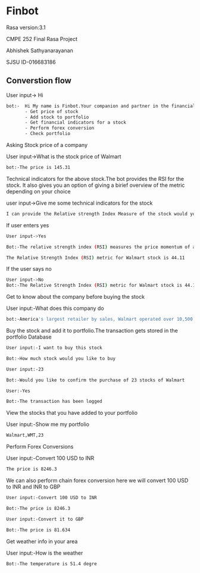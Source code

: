 # Finbot
Rasa version:3.1

CMPE 252 Final Rasa Project

Abhishek Sathyanarayanan

SJSU ID-016683186

## Converstion flow

User input-> Hi

```sh
bot:-  Hi My name is Finbot.Your companion and partner in the financial world.I can perform the following operations
       - Get price of stock
       - Add stock to portfolio
       - Get financial indicators for a stock
       - Perform forex conversion
       - Check portfolio
```
Asking Stock price of a company

User input->What is the stock price of Walmart

```sh
bot:-The price is 145.31
```

Technical indicators for the above stock.The bot provides the RSI for the stock. It also gives you an option of giving a birief overview of the metric depending on your choice

user input->Give me some technical indicators for the stock

```sh
I can provide the Relative strength Index Measure of the stock would you like me to provide a brief overview of the metric
```

If user enters yes

```sh
User input->Yes

Bot:-The relative strength index (RSI) measures the price momentum of a stock or other security. The basic idea behind the RSI is to measure how quickly traders are bidding the price of the security up or down. The RSI plots this result on a scale of 0 to 100.Readings below 30 generally indicate that the stock is oversold, while readings above 70 indicate that it is overbought. Traders will often place this RSI chart below the price chart for the security, so they can compare its recent momentum against its market price.

The Relative Strength Index (RSI) metric for Walmart stock is 44.11
```

If the user says no

```sh
User input->No
Bot:-The Relative Strength Index (RSI) metric for Walmart stock is 44.11
```

Get to know about the company before buying the stock

User input:-What does this company do

```sh
bot:-America's largest retailer by sales, Walmart operated over 10,500 stores under 46 banners at the end of fiscal 2022, selling a variety of general merchandise and grocery items. Its home market accounted for 82% of sales in fiscal 2022, with Mexico and Central America (6%) and Canada (4%) its largest external markets. In the United States at the namesake banner, around 56% of sales come from grocery, 32% from general merchandise, and 11% from health and wellness items. The company operates several e-commerce properties apart from its eponymous site, including Flipkart and shoes.com (it also owns a roughly 10% stake in Chinese online retailer JD.com). Combined, e-commerce accounted for about 13% of fiscal 2022 sales.
```

Buy the stock and add it to portfolio.The transaction gets stored in the portfolio Database

```sh
User input:-I want to buy this stock

Bot:-How much stock would you like to buy

User input:-23

Bot:-Would you like to confirm the purchase of 23 stocks of Walmart

User:-Yes

Bot:-The transaction has been logged
```

View the stocks that you have added to your portfolio

User input:-Show me my portfolio

```sh
Walmart,WMT,23
```

Perform Forex Conversions

User input:-Convert 100 USD to INR

```sh
The price is 8246.3
```
We can also perform chain forex conversion here we will convert 100 USD to INR and INR to GBP


```sh
User input:-Convert 100 USD to INR

Bot:-The price is 8246.3

User input:-Convert it to GBP

Bot:-The price is 81.634

```
Get weather info in your area

User input:-How is the weather

```sh
Bot:-The temperature is 51.4 degre
```
